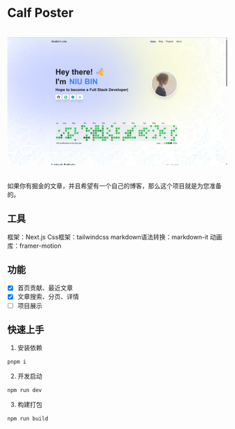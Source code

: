 # Calf Poster

<img style="margin: 20px 0" src="https://github.com/NIU-BIN/niubin.site/blob/main/cover.png"/>

如果你有掘金的文章，并且希望有一个自己的博客，那么这个项目就是为您准备的。

## 工具

框架：Next.js
Css框架：tailwindcss
markdown语法转换：markdown-it
动画库：framer-motion

## 功能

- [x] 首页贡献、最近文章
- [x] 文章搜索、分页、详情
- [ ] 项目展示

## 快速上手

1. 安装依赖

```bash
pnpm i
```

2. 开发启动

```bash
npm run dev
```

3. 构建打包

```bash
npm run build
```
